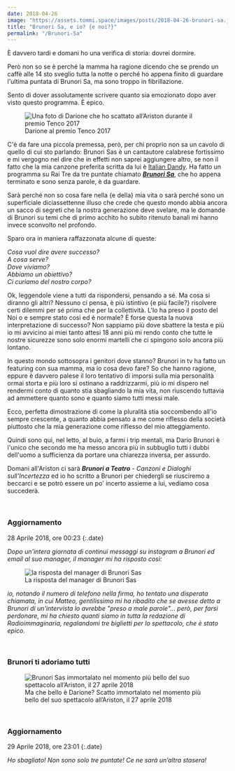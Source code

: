 ```yaml
---
date: 2018-04-26
image: "https://assets.tommi.space/images/posts/2018-04-26-brunori-sa.jpg"
title: "Brunori Sa, e io? {e noi?}"
permalink: "/Brunori-Sa"
---
```

È davvero tardi e domani ho una verifica di storia: dovrei dormire.

Però non so se è perché la mamma ha ragione dicendo che se prendo un caffè alle 14 sto sveglio tutta la notte o perché ho appena finito di guardare l'ultima puntata di Brunori Sa, ma sono troppo in fibrillazione.<!--more -->

Sento di dover assolutamente scrivere quanto sia emozionato dopo aver visto questo programma. È epico.

<figure><img src="{{ page.image }}" description="Una foto di Brunori Sas che ho scattato all’Ariston durante il premio Tenco 2017" alt="Una foto di Darione che ho scattato all’Ariston durante il premio Tenco 2017" /><figcaption>Darione al premio Tenco 2017</figcaption></figure>

C'è da fare una piccola premessa, però, per chi proprio non sa un cavolo di quello di cui sto parlando: Brunori Sas è un cantautore calabrese fortissimo e mi vergogno nel dire che in effetti non saprei aggiungere altro, se non il fatto che la mia canzone preferita scritta da lui è [Italian Dandy](https://youtu.be/C5Ra3qHSF68). Ha fatto un programma su Rai Tre da tre puntate chiamato [***Brunori Sa***](https://www.raiplay.it/programmi/brunorisa/), che ho appena terminato e sono senza parole, è da guardare.

Sarà perché non so cosa fare nella {e della} mia vita o sarà perché sono un superficiale diciassettenne illuso che crede che questo mondo abbia ancora un sacco di segreti che la nostra generazione deve svelare, ma le domande di Brunori su temi che di primo acchito ho subito ritenuto banali mi hanno invece sconvolto nel profondo.

Sparo ora in maniera raffazzonata alcune di queste:

*Cosa vuol dire avere successo?*   
*A cosa serve?*   
*Dove viviamo?*   
*Abbiamo un obiettivo?*   
*Ci curiamo del nostro corpo?*   

Ok, leggendole viene a tutti da rispondersi, pensando a sé. Ma cosa si diranno gli altri? Nessuno ci pensa, è più istintivo {e più facile?} risolvere certi dilemmi per sé prima che per la collettività. L'Io ha preso il posto del Noi o e sempre stato così ed è normale? È forse questa la nuova interpretazione di successo? Non sappiamo più dove sbattere la testa e più io mi avvicino ai miei tanto attesi 18 anni più mi rendo conto che tutte le nostre sicurezze sono solo enormi martelli che ci spingono solo ancora più lontano.

In questo mondo sottosopra i genitori dove stanno? Brunori in tv ha fatto un featuring con sua mamma, ma io cosa devo fare? So che hanno ragione, eppure è davvero palese il loro tentativo di imporsi sulla mia personalità ormai storta e più loro si ostinano a raddrizzarmi, più io mi dispero nel rendermi conto di quanto stia sbagliando la mia vita, non riuscendo tuttavia ad ammettere quanto sono e quanto siamo tutti messi male.

Ecco, perfetta dimostrazione di come la pluralità stia soccombendo all'io sempre crescente, a quanto abbia pensato a me come riflesso della società piuttosto che la mia generazione come riflesso del mio atteggiamento.

Quindi sono qui, nel letto, al buio, a farmi i trip mentali, ma Dario Brunori è l'unico che secondo me ha messo ancora più in subbuglio tutti i dubbi dell'uomo a sufficienza da portare una chiarezza inversa, per assurdo.

Domani all'Ariston ci sarà _**Brunori a Teatro** - Canzoni e Dialoghi sull'Incertezza_ ed io ho scritto a Brunori per chiedergli se riusciremo a beccarci e se potrò essere un po' incerto assieme a lui, vediamo cosa succederà.

<br>

### Aggiornamento

28 Aprile 2018, ore 00:23
{:.date}

*Dopo un'intera giornata di continui messaggi su instagram a Brunori ed email al suo manager, il manager mi ha risposto così:*

<figure><img class="light" src="https://assets.tommi.space/images/posts/2018-04-26-brunori-sa-2.jpg" alt="la risposta del manager di Brunori Sas" /><figcaption>La risposta del manager di Brunori Sas</figcaption></figure>

*io, notando il numero di telefono nella firma, ho tentato una disperata chiamata, in cui Matteo, gentilissimo mi ha ribadito che se avesse detto a Brunori di un'intervista lo avrebbe "preso a male parole"... però, per farsi perdonare, mi ha chiesto quanti siamo in tutta la redazione di Radioimmaginaria, regalandomi tre biglietti per lo spettacolo, che è stato epico.*

<br />

### Brunori ti adoriamo tutti

<figure><img src="https://assets.tommi.space/images/posts/2018-04-26-brunori-sa-1.jpg" alt="Brunori Sas immortalato nel momento più bello del suo spettacolo all’Ariston, il 27 aprile 2018" /><figcaption>Ma che bello è Darione? Scatto immortalato nel momento più bello del suo spettacolo all’Ariston, il 27 aprile 2018</figcaption></figure>

<br />

### Aggiornamento

29 Aprile 2018, ore 23:01
{:.date}

*Ho sbagliato! Non sono solo tre puntate! Ce ne sarà un’altra stasera!*
